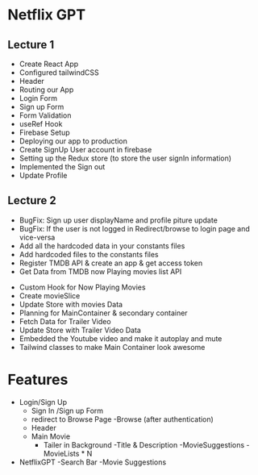 # Netflix GPT

## Lecture 1
- Create React App
- Configured tailwindCSS
- Header
- Routing our App
- Login Form
- Sign up Form
- Form Validation
- useRef Hook
- Firebase Setup
- Deploying our app to production
- Create SignUp User account in firebase
- Setting up the Redux store (to store the user signIn information)
- Implemented the Sign out
- Update Profile 

## Lecture 2
- BugFix: Sign up user displayName and profile piture update
- BugFix: If the user is not logged in Redirect/browse to login page and vice-versa
- Add all the hardcoded data in your constants files
- Add hardcoded files to the constants files
- Register  TMDB API & create an app & get access token
- Get Data from TMDB now Playing movies list API
<!-- - Register Trket website and create a new App to get the free Api access.
- fetching the data from the API of Trket website and store it inside the movies slice -->
- Custom Hook for Now Playing Movies
- Create movieSlice
- Update Store with movies Data
- Planning for MainContainer & secondary container
- Fetch Data for Trailer Video
- Update Store with Trailer Video Data
- Embedded the Youtube video and make it autoplay and mute
- Tailwind classes to make Main Container look awesome



# Features

- Login/Sign Up
  - Sign In /Sign up Form
  - redirect to Browse Page
-Browse (after authentication)
  - Header
  - Main Movie
    - Tailer in Background
        -Title & Description
        -MovieSuggestions
            -MovieLists * N
- NetflixGPT
    -Search Bar
    -Movie Suggestions
